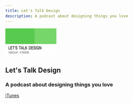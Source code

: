 ```yaml
---
title: Let's Talk Design
description: A podcast about designing things you love
---
```


![Let's Talk Design Logo](/img/logo.png)
## Let's Talk Design

### A podcast about designing things you love


[iTunes](https://itunes.apple.com/us/podcast/lets-talk-design-podcast/id722304183?mt=2)
